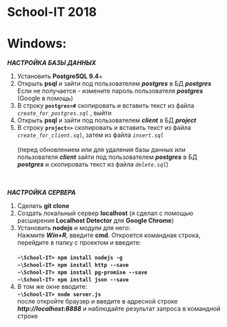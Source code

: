 # School-IT 2018

# Windows:


**_НАСТРОЙКА БАЗЫ ДАННЫХ_** 
1) Установить **PostgreSQL 9.4**+ <br>
2) Открыть **psql** и зайти под пользователем **_postgres_** в БД _**postgres**_ <br>
Если не получается - измените пароль пользователя **_postgres_** (Google в помощь)<br>
3) В строку **`postgres=#`** скопировать и вставить текст из файла _`create_for_postgres.sql`_ , выйти <br>
4) Открыть **psql** и зайти под пользователем **_client_** в БД _**project**_ <br>
5) В строку **`project=>`** скопировать и вставить текст из файла _`create_for_client.sql`_, затем из файла _`insert.sql`_ <br><br>
(перед обновлением или для удаления базы данных или пользователя **_client_** зайти под пользователем **_postgres_** в БД _**postgres**_ и скопировать текст из файла _`delete.sql`_) <br><br><br>

_**НАСТРОЙКА СЕРВЕРА**_
1) Сделать **git clone** <br>
2) Создать локальный сервер **localhost** (я сделал с помощью расширения **Localhost Detector** для **Google Chrome**) <br>
3) Установить **nodejs** и модули для него: <br>
Нажмите _**Win+R**_, введите **cmd**. Откроется командная строка, перейдите в папку с проектом и введите: <br><br>
**`~\School-IT> npm install nodejs -g`** <br>
**`~\School-IT> npm install http --save`** <br>
**`~\School-IT> npm install pg-promise --save`** <br>
**`~\School-IT> npm install json --save`** <br>
4) В том же окне вводите: <br>
**`~\School-IT> node server.js`** <br>
после откройте браузер и введите в адресной строке _**http://localhost:8888**_ и наблюдайте результат запроса в командной строке
